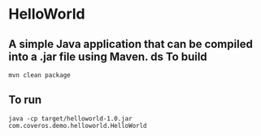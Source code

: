 HelloWorld
==========

A simple Java application that can be compiled into a .jar file using Maven.
ds
To build
--------
    mvn clean package

To run
------
    java -cp target/helloworld-1.0.jar com.coveros.demo.helloworld.HelloWorld
